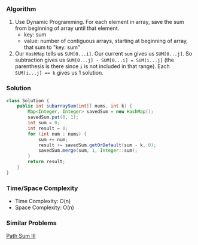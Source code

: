 ### Algorithm

1. Use Dynamic Programming. For each element in array, save the sum from beginning of array until that element.
    - key: sum
    - value: number of contiguous arrays, starting at beginning of array, that sum to "key: sum"
1. Our `HashMap` tells us `SUM[0...i]`. Our current `sum` gives us `SUM[0...j]`. So subtraction gives us `SUM[0...j] - SUM[0...i] = SUM(i...j]` (the parenthesis is there since `i` is not included in that range). Each `SUM(i...j] == k` gives us 1 solution.

### Solution

```java
class Solution {
    public int subarraySum(int[] nums, int k) {
        Map<Integer, Integer> savedSum = new HashMap();
        savedSum.put(0, 1);
        int sum = 0;
        int result = 0;        
        for (int num : nums) {
            sum += num;
            result += savedSum.getOrDefault(sum - k, 0);
            savedSum.merge(sum, 1, Integer::sum);
        }
        return result;
    }
}
```

### Time/Space Complexity

- Time Complexity: O(n)
- Space Complexity: O(n)

### Similar Problems

[Path Sum III](https://leetcode.com/problems/path-sum-iii)
